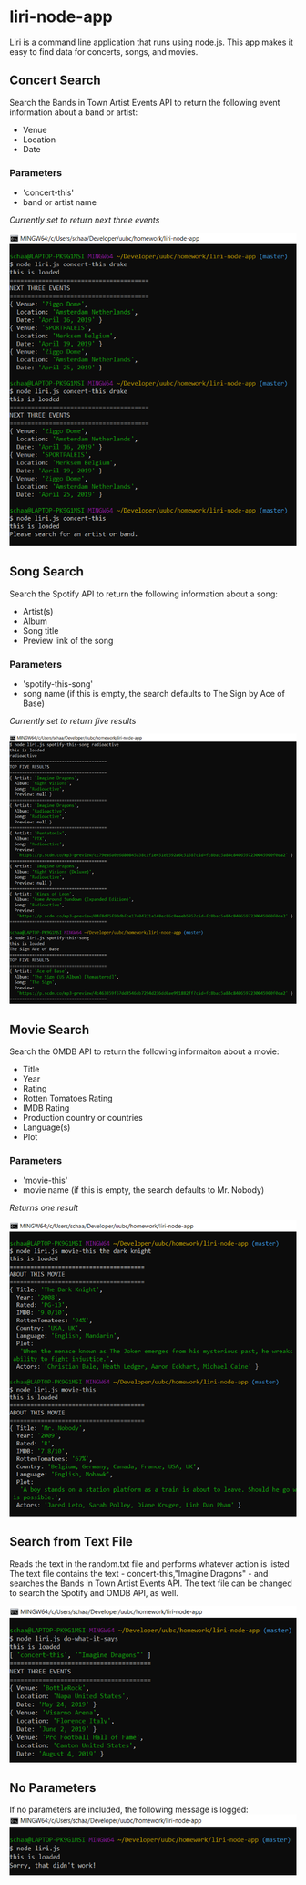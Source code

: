 # liri-node-app

Liri is a command line application that runs using node.js. This app makes it easy to find data for concerts, songs, and movies.

## Concert Search 
Search the Bands in Town Artist Events API to return the following event information about a band or artist:

* Venue
* Location
* Date

### Parameters
* 'concert-this'
* band or artist name

*Currently set to return next three events*

![Concert](/screenshots/concert-this.png)

## Song Search
Search the Spotify API to return the following information about a song:
* Artist(s)
* Album
* Song title
* Preview link of the song

### Parameters
* 'spotify-this-song'
* song name (if this is empty, the search defaults to The Sign by Ace of Base)

*Currently set to return five results*

![Spotify](/screenshots/spotify-this.png)

## Movie Search
Search the OMDB API to return the following informaiton about a movie:
* Title
* Year
* Rating
* Rotten Tomatoes Rating
* IMDB Rating
* Production country or countries
* Language(s)
* Plot

### Parameters
* 'movie-this'
* movie name (if this is empty, the search defaults to Mr. Nobody)

*Returns one result*

![Movie](/screenshots/movie-this.png)

## Search from Text File
Reads the text in the random.txt file and performs whatever action is listed
The text file contains the text - concert-this,"Imagine Dragons" - and searches the Bands in Town Artist Events API.
The text file can be changed to search the Spotify and OMDB API, as well.

![Text](/screenshots/do-what-it-says.png)

## No Parameters
If no parameters are included, the following message is logged:
![Error](/screenshots/no-results.png)

